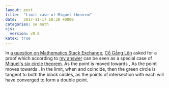 ```yaml
---
layout: post
title:  "Limit case of Miquel theorem"
date:   2017-11-17 10:30 +0000
categories: se math
cjs:
  version: v0.8
katex: true
---
```


In [a question on Mathematics Stack Exchange][1], [Cố Gắng Lên][2] asked
for a proof which according to [my answer][3] can be seen as a special case of
[Miquel's six circle theorem][4].
As the point <script type="text/x-tex">D</script> is moved
towards <script type="text/x-tex">A</script>,
As the point <script type="text/x-tex">D_1</script> moves
towards <script type="text/x-tex">A_1</script>.
In the limit, when <script type="text/x-tex">D</script>
and <script type="text/x-tex">A</script> coincide,
then the green circle is tangent to both the black circles,
as the points of intersection with each will have converged
to form a double point.

<div id="CSCanvas"></div>
<script type="text/javascript">
var cdy = CindyJS({
  defaultAppearance: {
    dimDependent: 1.0,
    fontFamily: "serif",
    lineSize: 1,
    pointSize: 5.0,
    textsize: 24.0
  },
  angleUnit: "°",
  geometry: [
    {name: "B", type: "Free", pos: [4.0, -3.963470319634703, 0.45662100456621], color: [0.0, 0.0, 1.0], pinned: true, labeled: true, textitalics: true, size: 6.0},
    {name: "C1", type: "Free", pos: [4.0, -0.6545454545454547, 0.30303030303030304], color: [0.098, 0.62, 0.306], pinned: true, labeled: true, textitalics: true, size: 4.0, printname: "$C_1$"},
    {name: "C", type: "Free", pos: [4.0, -0.8492307692307691, 0.15384615384615385], color: [0.0, 0.0, 1.0], pinned: true, labeled: true, textitalics: true, size: 6.0},
    {name: "C0", type: "CircleBy3", color: [1.0, 0.0, 0.0], args: ["B", "C1", "C"], size: 2, printname: "$C_{0}$"},
    {name: "B1", type: "PointOnCircle", pos: [4.0, {r: -0.20097953450140674, i: 1.2657206216606557E-16}, {r: 0.22960831849922847, i: -1.837449806430841E-18}], color: [0.098, 0.62, 0.306], args: ["C0"], pinned: true, labeled: true, textitalics: true, size: 4.0, printname: "$B_1$"},
    {name: "A", type: "Free", pos: [4.0, 1.5507692307692307, 0.3076923076923077], color: [0.0, 0.0, 1.0], pinned: true, labeled: true, textitalics: true, size: 6.0},
    {name: "E", type: "CircleBy3", color: [1.0, 0.0, 0.0], args: ["B", "B1", "A"], size: 2, printname: "$C_{1}$"},
    {name: "C2", type: "CircleBy3", color: [0.0, 0.0, 1.0], args: ["C1", "C", "A"], size: 2, printname: "$C_{2}$"},
    {name: "A1", type: "OtherIntersectionCC", color: [0.098, 0.62, 0.306], args: ["E", "C2", "A"], labeled: true, textitalics: true, size: 4.0, printname: "$A_1$"},
    {name: "C3", type: "CircleBy3", color: [0.0, 0.0, 0.0], args: ["B", "C", "A"], size: 3, printname: "$C_{3}$"},
    {name: "C4", type: "CircleBy3", color: [0.0, 0.0, 0.0], args: ["C1", "B1", "A1"], size: 3, printname: "$C_{4}$"},
    {name: "D", type: "PointOnCircle", pos: [4.0, {r: 0.7068308749062314, i: -2.0425146726277242E-16}, {r: 0.17878463693198038, i: -4.2864143397443936E-18}], color: [0.0, 0.0, 1.0], args: ["C3"], labeled: true, textitalics: true, size: 6.0},
    {name: "C5", type: "CircleBy3", color: [0.0, 0.0, 1.0], args: ["C1", "C", "D"], size: 2, printname: "$C_{5}$"},
    {name: "D1", type: "OtherIntersectionCC", color: [0.098, 0.62, 0.306], args: ["C4", "C5", "C1"], labeled: true, textitalics: true, size: 4.0, printname: "$D_1$"},
    {name: "C6", type: "CircleBy3", color: [0.098, 0.62, 0.306], args: ["D1", "A", "D"], size: 2, dashtype: "dashed", printname: "$C_{6}$"}
  ],
  ports: [{
    id: "CSCanvas",
    width: 808,
    height: 708,
    transform: [{visibleRect: [-1.3801962533452292, 11.869830508474577, 36.215950044603034, -21.07332738626227]}],
    background: "rgb(255,255,255)"
  }],
  csconsole: false,
  use: ["katex"],
  cinderella: {build: 1901, version: [2, 9, 1901]}
});
</script>

[1]: https://math.stackexchange.com/q/2535986/35416 "Math SE question"
[2]: https://math.stackexchange.com/users/327203/c%e1%bb%91-g%e1%ba%afng-l%c3%aan "Math SE user"
[3]: https://math.stackexchange.com/a/2539335/35416 "Math SE answer"
[4]: https://en.wikipedia.org/wiki/Miquel%27s_theorem#Miquel.27s_six_circle_theorem "Wikipedia article"
